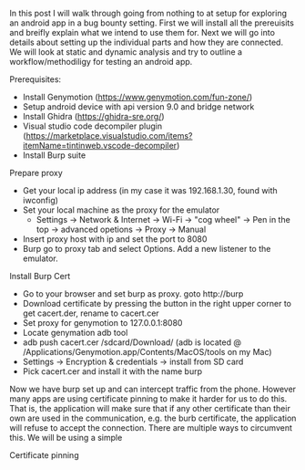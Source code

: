 In this post I will walk through going from nothing to at setup for exploring an android app in a bug bounty setting. First we will install all the prereuisits and breifly explain what we intend to use them for. Next we will go into details about setting up the individual parts and how they are connected. We will look at static and dynamic analysis and try to outline a workflow/methodiligy for testing an android app.

Prerequisites:
- Install Genymotion (https://www.genymotion.com/fun-zone/)
- Setup android device with api version 9.0 and bridge network
- Install Ghidra (https://ghidra-sre.org/)
- Visual studio code decompiler plugin (https://marketplace.visualstudio.com/items?itemName=tintinweb.vscode-decompiler)
- Install Burp suite

Prepare proxy
- Get your local ip address (in my case it was 192.168.1.30, found with iwconfig) 
- Set your local machine as the proxy for the emulator
  - Settings -> Network & Internet -> Wi-Fi -> "cog wheel" -> Pen in the top -> advanced opetions -> Proxy -> Manual
- Insert proxy host with ip and set the port to 8080
- Burp go to proxy tab and select Options. Add a new listener to the emulator.

Install Burp Cert
- Go to your browser and set burp as proxy. goto http://burp
- Download certificate by pressing the button in the right upper corner to get cacert.der, rename to cacert.cer
- Set proxy for genymotion to 127.0.0.1:8080
- Locate genymation adb tool
- adb push cacert.cer /sdcard/Download/ (adb is located @ /Applications/Genymotion.app/Contents/MacOS/tools on my Mac)
- Settings -> Encryption & credentials -> install from SD card
- Pick cacert.cer and install it with the name burp

Now we have burp set up and can intercept traffic from the phone. However many apps are using certificate pinning to make it harder for us to do this. That is, the application will make sure that if any other certificate than their own are used in the communication, e.g. the burb certificate, the application will refuse to accept the connection. There are multiple ways to circumvent this. We will be using a simple 

Certificate pinning
